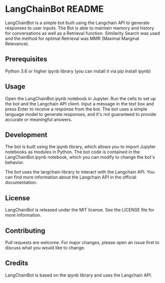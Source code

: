 # LangChainBot README
LangChainBot is a simple bot built using the Langchain API to generate responses to user inputs.
The Bot is able to maintain memory and history for conversations as well as a Retrieval function.
Similarity Search was used and the method for optimal Retrieval was MMR (Maximal Marginal Relevance).

## Prerequisites
Python 3.6 or higher
ipynb library (you can install it via pip install ipynb)
## Usage
Open the LangChainBot.ipynb notebook in Jupyter.
Run the cells to set up the bot and the Langchain API client.
Input a message in the text box and press Enter to receive a response from the bot.
The bot uses a simple language model to generate responses, and it's not guaranteed to provide accurate or meaningful answers.

## Development
The bot is built using the ipynb library, which allows you to import Jupyter notebooks as modules in Python. The bot code is contained in the LangChainBot.ipynb notebook, which you can modify to change the bot's behavior.

The bot uses the langchain library to interact with the Langchain API. You can find more information about the Langchain API in the official documentation.

## License
LangChainBot is released under the MIT license. See the LICENSE file for more information.

## Contributing
Pull requests are welcome. For major changes, please open an issue first to discuss what you would like to change.

## Credits
LangChainBot is based on the ipynb library and uses the Langchain API.
